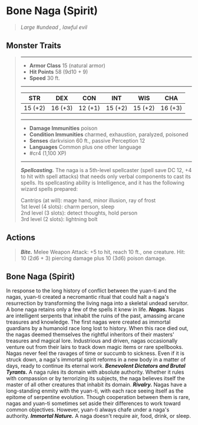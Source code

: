 # Bone Naga (Spirit)
>*Large #undead , lawful evil*
## Monster Traits
>___
>- **Armor Class** 15 (natural armor)
>- **Hit Points** 58 (9d10 + 9)
>- **Speed** 30 ft.
>___
>|STR|DEX|CON|INT|WIS|CHA|
>|:---:|:---:|:---:|:---:|:---:|:---:|
>|15 (+2)|16 (+3)|12 (+1)|15 (+2)|15 (+2)|16 (+3)|
>___
>- **Damage Immunities** poison
>- **Condition Immunities** charmed, exhaustion, paralyzed, poisoned
>- **Senses** darkvision 60 ft., passive Perception 12
>- **Languages** Common plus one other language
>- #cr4 (1,100 XP)
>___
>***Spellcasting.*** The naga is a 5th-level spellcaster (spell save DC 12, +4 to hit with spell attacks) that needs only verbal components to cast its spells. Its spellcasting ability is Intelligence, and it has the following wizard spells prepared:  
>
>Cantrips (at will): mage hand, minor illusion, ray of frost  
>1st level (4 slots): charm person, sleep  
>2nd level (3 slots): detect thoughts, hold person  
>3rd level (2 slots): lightning bolt  
>
## Actions
>***Bite.*** Melee Weapon Attack: +5 to hit, reach 10 ft., one creature. Hit: 10 (2d6 + 3) piercing damage plus 10 (3d6) poison damage.
## Bone Naga (Spirit)
In response to the long history of conflict between the yuan-ti and the nagas, yuan-ti created a necromantic ritual that could halt a naga's resurrection by transforming the living naga into a skeletal undead servitor. A bone naga retains only a few of the spells it knew in life.
***Nagas.*** Nagas are intelligent serpents that inhabit the ruins of the past, amassing arcane treasures and knowledge.
The first nagas were created as immortal guardians by a humanoid race long lost to history. When this race died out, the nagas deemed themselves the rightful inheritors of their masters' treasures and magical lore. Industrious and driven, nagas occasionally venture out from their lairs to track down magic items or rare spellbooks.
Nagas never feel the ravages of time or succumb to sickness. Even if it is struck down, a naga's immortal spirit reforms in a new body in a matter of days, ready to continue its eternal work.
***Benevolent Dictators and Brutal Tyrants.***  A naga rules its domain with absolute authority. Whether it rules with compassion or by terrorizing its subjects, the naga believes itself the master of all other creatures that inhabit its domain.
***Rivalry.***  Nagas have a long-standing enmity with the yuan-ti, with each race seeing itself as the epitome of serpentine evolution. Though cooperation between them is rare, nagas and yuan-ti sometimes set aside their differences to work toward common objectives. However, yuan-ti always chafe under a naga's authority.
***Immortal Nature.***  A naga doesn't require air, food, drink, or sleep.